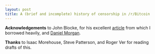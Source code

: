 ```yaml
---
layout: post
title: A (brief and incomplete) history of censorship in /r/Bitcoin
---
```


**Acknowledgements** to John Blocke, for his excellent [article](https://medium.com/@johnblocke/a-brief-and-incomplete-history-of-censorship-in-r-bitcoin-c85a290fe43) from which I borrowed heavily, and [Daniel Morgan](https://hackernoon.com/the-great-bitcoin-scaling-debate-a-timeline-6108081dbada).

**Thanks** to Isaac Morehouse, Steve Patterson, and Roger Ver for reading drafts of this.
